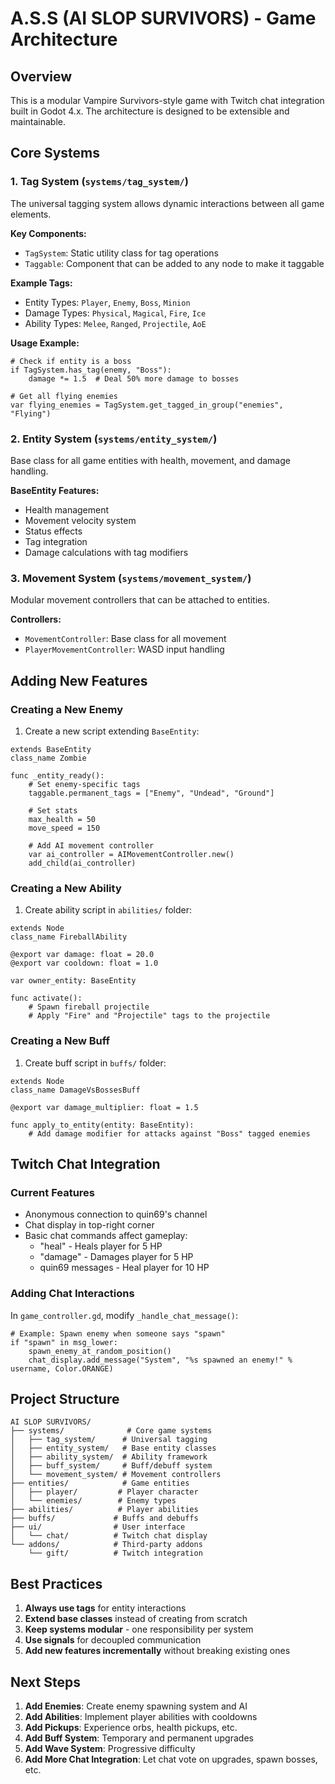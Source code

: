 # A.S.S (AI SLOP SURVIVORS) - Game Architecture

## Overview
This is a modular Vampire Survivors-style game with Twitch chat integration built in Godot 4.x. The architecture is designed to be extensible and maintainable.

## Core Systems

### 1. Tag System (`systems/tag_system/`)
The universal tagging system allows dynamic interactions between all game elements.

**Key Components:**
- `TagSystem`: Static utility class for tag operations
- `Taggable`: Component that can be added to any node to make it taggable

**Example Tags:**
- Entity Types: `Player`, `Enemy`, `Boss`, `Minion`
- Damage Types: `Physical`, `Magical`, `Fire`, `Ice`
- Ability Types: `Melee`, `Ranged`, `Projectile`, `AoE`

**Usage Example:**
```gdscript
# Check if entity is a boss
if TagSystem.has_tag(enemy, "Boss"):
    damage *= 1.5  # Deal 50% more damage to bosses

# Get all flying enemies
var flying_enemies = TagSystem.get_tagged_in_group("enemies", "Flying")
```

### 2. Entity System (`systems/entity_system/`)
Base class for all game entities with health, movement, and damage handling.

**BaseEntity Features:**
- Health management
- Movement velocity system
- Status effects
- Tag integration
- Damage calculations with tag modifiers

### 3. Movement System (`systems/movement_system/`)
Modular movement controllers that can be attached to entities.

**Controllers:**
- `MovementController`: Base class for all movement
- `PlayerMovementController`: WASD input handling

## Adding New Features

### Creating a New Enemy
1. Create a new script extending `BaseEntity`:
```gdscript
extends BaseEntity
class_name Zombie

func _entity_ready():
    # Set enemy-specific tags
    taggable.permanent_tags = ["Enemy", "Undead", "Ground"]
    
    # Set stats
    max_health = 50
    move_speed = 150
    
    # Add AI movement controller
    var ai_controller = AIMovementController.new()
    add_child(ai_controller)
```

### Creating a New Ability
1. Create ability script in `abilities/` folder:
```gdscript
extends Node
class_name FireballAbility

@export var damage: float = 20.0
@export var cooldown: float = 1.0

var owner_entity: BaseEntity

func activate():
    # Spawn fireball projectile
    # Apply "Fire" and "Projectile" tags to the projectile
```

### Creating a New Buff
1. Create buff script in `buffs/` folder:
```gdscript
extends Node
class_name DamageVsBossesBuff

@export var damage_multiplier: float = 1.5

func apply_to_entity(entity: BaseEntity):
    # Add damage modifier for attacks against "Boss" tagged enemies
```

## Twitch Chat Integration

### Current Features
- Anonymous connection to quin69's channel
- Chat display in top-right corner
- Basic chat commands affect gameplay:
  - "heal" - Heals player for 5 HP
  - "damage" - Damages player for 5 HP
  - quin69 messages - Heal player for 10 HP

### Adding Chat Interactions
In `game_controller.gd`, modify `_handle_chat_message()`:
```gdscript
# Example: Spawn enemy when someone says "spawn"
if "spawn" in msg_lower:
    spawn_enemy_at_random_position()
    chat_display.add_message("System", "%s spawned an enemy!" % username, Color.ORANGE)
```

## Project Structure
```
AI SLOP SURVIVORS/
├── systems/              # Core game systems
│   ├── tag_system/      # Universal tagging
│   ├── entity_system/   # Base entity classes
│   ├── ability_system/  # Ability framework
│   ├── buff_system/     # Buff/debuff system
│   └── movement_system/ # Movement controllers
├── entities/            # Game entities
│   ├── player/         # Player character
│   └── enemies/        # Enemy types
├── abilities/          # Player abilities
├── buffs/             # Buffs and debuffs
├── ui/                # User interface
│   └── chat/          # Twitch chat display
└── addons/            # Third-party addons
    └── gift/          # Twitch integration

```

## Best Practices

1. **Always use tags** for entity interactions
2. **Extend base classes** instead of creating from scratch
3. **Keep systems modular** - one responsibility per system
4. **Use signals** for decoupled communication
5. **Add new features incrementally** without breaking existing ones

## Next Steps

1. **Add Enemies**: Create enemy spawning system and AI
2. **Add Abilities**: Implement player abilities with cooldowns
3. **Add Pickups**: Experience orbs, health pickups, etc.
4. **Add Buff System**: Temporary and permanent upgrades
5. **Add Wave System**: Progressive difficulty
6. **Add More Chat Integration**: Let chat vote on upgrades, spawn bosses, etc.



